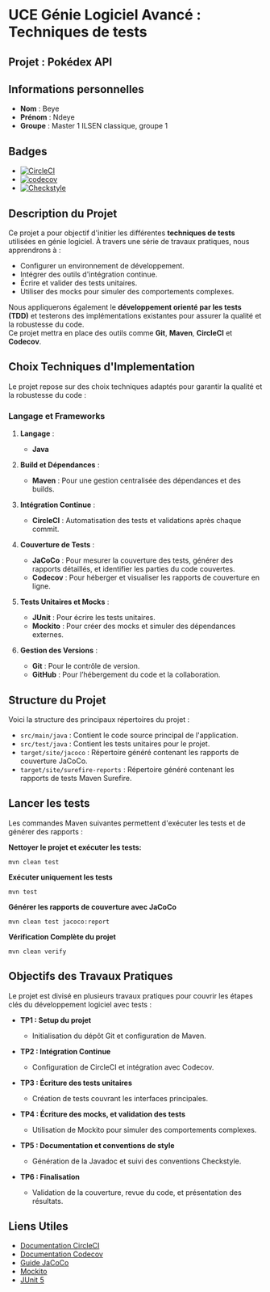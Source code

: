 # UCE Génie Logiciel Avancé : Techniques de tests

## Projet : Pokédex API

## Informations personnelles


- **Nom** : Beye
- **Prénom** : Ndeye
- **Groupe** : Master 1 ILSEN classique, groupe 1



## Badges

- [![CircleCI](https://dl.circleci.com/status-badge/img/gh/Ndeye-Beye/ceri-m1-techniques-de-test/tree/master.svg?style=svg)](https://dl.circleci.com/status-badge/redirect/gh/Ndeye-Beye/ceri-m1-techniques-de-test/tree/master)
- [![codecov](https://codecov.io/gh/Ndeye-Beye/ceri-m1-techniques-de-test/graph/badge.svg?token=HPB0N67IYG)](https://codecov.io/gh/Ndeye-Beye/ceri-m1-techniques-de-test)
- [![Checkstyle](https://img.shields.io/badge/Checkstyle-Passing-brightgreen)](https://Ndeye-Beye.github.io/ceri-m1-techniques-de-test/target/site/checkstyle.html)






## Description du Projet

Ce projet a pour objectif d'initier les différentes **techniques de tests** utilisées en génie logiciel.
À travers une série de travaux pratiques, nous apprendrons à :

- Configurer un environnement de développement.
- Intégrer des outils d'intégration continue.
- Écrire et valider des tests unitaires.
- Utiliser des mocks pour simuler des comportements complexes.

Nous appliquerons également le **développement orienté par les tests (TDD)** et testerons des implémentations existantes pour assurer la qualité et la robustesse du code.  
Ce projet mettra en place des outils comme **Git**, **Maven**, **CircleCI** et **Codecov**.



## Choix Techniques d'Implementation

Le projet repose sur des choix techniques adaptés pour garantir la qualité et la robustesse du code :


### Langage et Frameworks

1. **Langage** :
   - **Java** 


2. **Build et Dépendances** :
   - **Maven** : Pour une gestion centralisée des dépendances et des builds.


3. **Intégration Continue** :
   - **CircleCI** : Automatisation des tests et validations après chaque commit.


4. **Couverture de Tests** :
   - **JaCoCo** : Pour mesurer la couverture des tests, générer des rapports détaillés, et identifier les parties du code couvertes.
   - **Codecov** : Pour héberger et visualiser les rapports de couverture en ligne.


5. **Tests Unitaires et Mocks** :
   - **JUnit** : Pour écrire les tests unitaires.
   - **Mockito** : Pour créer des mocks et simuler des dépendances externes.


6. **Gestion des Versions** :
   - **Git** : Pour le contrôle de version.
   - **GitHub** : Pour l’hébergement du code et la collaboration.



## Structure du Projet


Voici la structure des principaux répertoires du projet :

- `src/main/java` : Contient le code source principal de l'application.
- `src/test/java` : Contient les tests unitaires pour le projet.
- `target/site/jacoco` : Répertoire généré contenant les rapports de couverture JaCoCo.
- `target/site/surefire-reports` : Répertoire généré contenant les rapports de tests Maven Surefire.


## Lancer les tests
Les commandes Maven suivantes permettent d'exécuter les tests et de générer des rapports :

**Nettoyer le projet et exécuter les tests:**
   
`mvn clean test`

**Exécuter uniquement les tests**

`mvn test`

**Générer les rapports de couverture avec JaCoCo**

`mvn clean test jacoco:report`


**Vérification Complète du projet**
    
`mvn clean verify`
    


## Objectifs des Travaux Pratiques


Le projet est divisé en plusieurs travaux pratiques pour couvrir les étapes clés du développement logiciel avec tests :

- **TP1 : Setup du projet**
   - Initialisation du dépôt Git et configuration de Maven.

- **TP2 : Intégration Continue**
  - Configuration de CircleCI et intégration avec Codecov.

- **TP3 : Écriture des tests unitaires**
   - Création de tests couvrant les interfaces principales.

- **TP4 : Écriture des mocks, et validation des tests**
   - Utilisation de Mockito pour simuler des comportements complexes.

- **TP5 : Documentation et conventions de style**
   - Génération de la Javadoc et suivi des conventions Checkstyle.

- **TP6 : Finalisation**
   - Validation de la couverture, revue du code, et présentation des résultats.


## Liens Utiles

- [Documentation CircleCI](https://circleci.com/docs/)
- [Documentation Codecov](https://docs.codecov.com/)
- [Guide JaCoCo](https://www.eclemma.org/jacoco/)
- [Mockito](https://site.mockito.org/)
- [JUnit 5](https://junit.org/junit5/)
